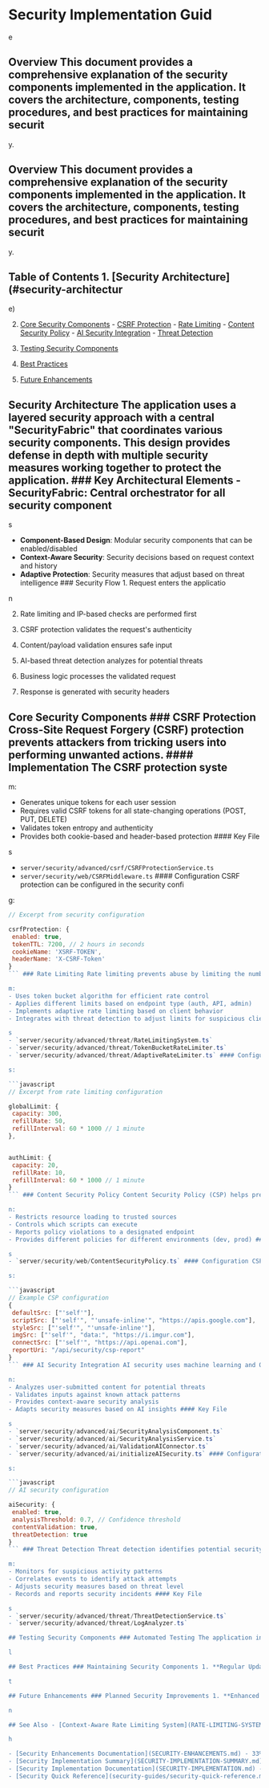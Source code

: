 # Security Implementation Guid

e

## Overview This document provides a comprehensive explanation of the security components implemented in the application. It covers the architecture, components, testing procedures, and best practices for maintaining securit

y.

## Overview This document provides a comprehensive explanation of the security components implemented in the application. It covers the architecture, components, testing procedures, and best practices for maintaining securit

y.

## Table of Contents 1. [Security Architecture](#security-architectur

e)

2. [Core Security Components](#core-security-components) - [CSRF Protection](#csrf-protection) - [Rate Limiting](#rate-limiting) - [Content Security Policy](#content-security-policy) - [AI Security Integration](#ai-security-integration) - [Threat Detection](#threat-detection)

3. [Testing Security Components](#testing-security-components)

4. [Best Practices](#best-practices)

5. [Future Enhancements](#future-enhancements)

## Security Architecture The application uses a layered security approach with a central "SecurityFabric" that coordinates various security components. This design provides defense in depth with multiple security measures working together to protect the application. ### Key Architectural Elements - **SecurityFabric**: Central orchestrator for all security component

s

- **Component-Based Design**: Modular security components that can be enabled/disabled
- **Context-Aware Security**: Security decisions based on request context and history
- **Adaptive Protection**: Security measures that adjust based on threat intelligence ### Security Flow 1. Request enters the applicatio

n

2. Rate limiting and IP-based checks are performed first

3. CSRF protection validates the request's authenticity

4. Content/payload validation ensures safe input

5. AI-based threat detection analyzes for potential threats

6. Business logic processes the validated request

7. Response is generated with security headers

## Core Security Components ### CSRF Protection Cross-Site Request Forgery (CSRF) protection prevents attackers from tricking users into performing unwanted actions. #### Implementation The CSRF protection syste

m:

- Generates unique tokens for each user session
- Requires valid CSRF tokens for all state-changing operations (POST, PUT, DELETE)
- Validates token entropy and authenticity
- Provides both cookie-based and header-based protection #### Key File

s
- `server/security/advanced/csrf/CSRFProtectionService.ts`
- `server/security/web/CSRFMiddleware.ts` #### Configuration CSRF protection can be configured in the security confi

g:

```javascript
// Excerpt from security configuration

csrfProtection: {
 enabled: true,
 tokenTTL: 7200, // 2 hours in seconds
 cookieName: 'XSRF-TOKEN',
 headerName: 'X-CSRF-Token'
}
``` ### Rate Limiting Rate limiting prevents abuse by limiting the number of requests a client can make in a given time period. #### Implementation The rate limiting syste

m:
- Uses token bucket algorithm for efficient rate control
- Applies different limits based on endpoint type (auth, API, admin)
- Implements adaptive rate limiting based on client behavior
- Integrates with threat detection to adjust limits for suspicious clients #### Key File

s
- `server/security/advanced/threat/RateLimitingSystem.ts`
- `server/security/advanced/threat/TokenBucketRateLimiter.ts`
- `server/security/advanced/threat/AdaptiveRateLimiter.ts` #### Configuration Rate limits can be configured for different endpoint type

s:

```javascript
// Excerpt from rate limiting configuration

globalLimit: {
 capacity: 300,
 refillRate: 50,
 refillInterval: 60 * 1000 // 1 minute
},


authLimit: {
 capacity: 20,
 refillRate: 10,
 refillInterval: 60 * 1000 // 1 minute
}
``` ### Content Security Policy Content Security Policy (CSP) helps prevent Cross-Site Scripting (XSS) and other code injection attacks. #### Implementation The CSP implementatio

n:
- Restricts resource loading to trusted sources
- Controls which scripts can execute
- Reports policy violations to a designated endpoint
- Provides different policies for different environments (dev, prod) #### Key File

s
- `server/security/web/ContentSecurityPolicy.ts` #### Configuration CSP can be adjusted for different environment

s:

```javascript
// Example CSP configuration
{
 defaultSrc: ["'self'"],
 scriptSrc: ["'self'", "'unsafe-inline'", "https://apis.google.com"],
 styleSrc: ["'self'", "'unsafe-inline'"],
 imgSrc: ["'self'", "data:", "https://i.imgur.com"],
 connectSrc: ["'self'", "https://api.openai.com"],
 reportUri: "/api/security/csp-report"
}
``` ### AI Security Integration AI security uses machine learning and OpenAI's API to detect and analyze potential threats. #### Implementation The AI security integratio

n:
- Analyzes user-submitted content for potential threats
- Validates inputs against known attack patterns
- Provides context-aware security analysis
- Adapts security measures based on AI insights #### Key File

s
- `server/security/advanced/ai/SecurityAnalysisComponent.ts`
- `server/security/advanced/ai/SecurityAnalysisService.ts`
- `server/security/advanced/ai/ValidationAIConnector.ts`
- `server/security/advanced/ai/initializeAISecurity.ts` #### Configuration AI security can be configured with various option

s:

```javascript
// AI security configuration

aiSecurity: {
 enabled: true,
 analysisThreshold: 0.7, // Confidence threshold
 contentValidation: true,
 threatDetection: true
}
``` ### Threat Detection Threat detection identifies potential security threats and takes appropriate action. #### Implementation The threat detection syste

m:
- Monitors for suspicious activity patterns
- Correlates events to identify attack attempts
- Adjusts security measures based on threat level
- Records and reports security incidents #### Key File

s
- `server/security/advanced/threat/ThreatDetectionService.ts`
- `server/security/advanced/threat/LogAnalyzer.ts`

## Testing Security Components ### Automated Testing The application includes several testing scripts to verify security components: 1. **Basic Security Verification** - `scripts/verify-security-implementation.js`: Checks if security components are properly implemented 2. **Authenticated Testing** - `scripts/authenticated-security-test.js`: Tests security components with proper authentication 3. **AI Security Testing** - `scripts/direct-openai-test.js`: Tests OpenAI integration directly - `scripts/verify-ai-security.js`: Tests AI security components ### Manual Testing Procedures For thorough security testing, follow these manual procedures: 1. **CSRF Testing** - Verify that state-changing operations require valid CSRF tokens - Test with missing, invalid, and expired tokens - Ensure CSRF tokens are refreshed appropriately 2. **Rate Limiting Testing** - Make multiple requests to rate-limited endpoints - Verify rate limit headers are present - Confirm rate limits are triggered appropriately 3. **CSP Testing** - Inspect CSP headers on responses - Test resource loading from unauthorized sources - Verify CSP violation reports are generated 4. **AI Security Testing** - Submit content with potential security threats - Verify AI analysis correctly identifies threats - Test adaptive security measures based on threat leve

l

## Best Practices ### Maintaining Security Components 1. **Regular Updates** - Keep security libraries and dependencies up to date - Review and update security configurations regularly - Stay informed about new security threats and techniques 2. **Monitoring and Logging** - Maintain comprehensive security logs - Review logs regularly for suspicious activity - Set up alerts for potential security incidents 3. **Security Testing** - Conduct regular security assessments - Include security testing in CI/CD pipeline - Perform penetration testing periodically ### Security Configuration Best Practices 1. **Environment-Specific Settings** - Use stricter security settings in production - Avoid using 'unsafe-inline' and 'unsafe-eval' in CSP for production - Set appropriate rate limits based on expected traffic 2. **Defense in Depth** - Never rely on a single security measure - Implement multiple layers of security - Ensure security components work together effectively 3. **Secure Defaults** - Start with secure default configurations - Explicitly enable features rather than disabling them - Limit permissions and access by defaul

t

## Future Enhancements ### Planned Security Improvements 1. **Enhanced Authentication** - Multi-factor authentication - OAuth2 and OpenID Connect integration - Passwordless authentication options 2. **Advanced Threat Protection** - Machine learning-based anomaly detection - Behavioral biometrics for fraud prevention - Zero-day vulnerability protection 3. **Compliance and Auditing** - Enhanced audit logging and reporting - GDPR and privacy compliance tools - Automated security compliance checks ### Integration with External Security Services 1. **Threat Intelligence** - Integration with threat intelligence platforms - Real-time security advisory feeds - Collaborative threat detection 2. **Security Scanning** - Automated vulnerability scanning - Dependency security checking - Static and dynamic code analysis 3. **Monitoring and Alerting** - Security event monitoring - Automated incident response - Security operations center integratio

n

## See Also - [Context-Aware Rate Limiting System](RATE-LIMITING-SYSTEM.md) - 33% matc

h

- [Security Enhancements Documentation](SECURITY-ENHANCEMENTS.md) - 33% match
- [Security Implementation Summary](SECURITY-IMPLEMENTATION-SUMMARY.md) - 33% match
- [Security Implementation Documentation](SECURITY-IMPLEMENTATION.md) - 33% match
- [Security Quick Reference](security-guides/security-quick-reference.md) - 31% match